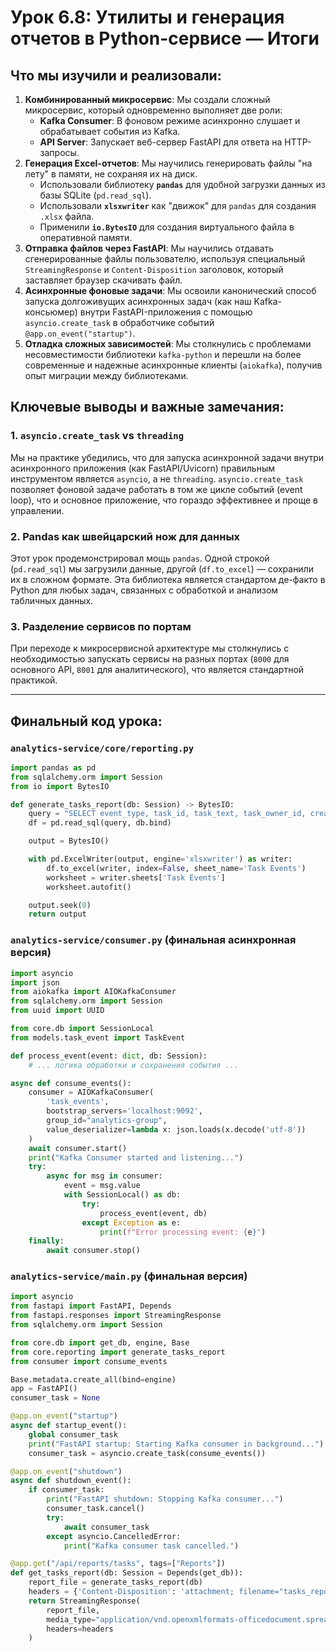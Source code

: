 # Урок 6.8: Утилиты и генерация отчетов в Python-сервисе — Итоги

## Что мы изучили и реализовали:

1.  **Комбинированный микросервис**: Мы создали сложный микросервис, который одновременно выполняет две роли:
    *   **Kafka Consumer**: В фоновом режиме асинхронно слушает и обрабатывает события из Kafka.
    *   **API Server**: Запускает веб-сервер FastAPI для ответа на HTTP-запросы.
2.  **Генерация Excel-отчетов**: Мы научились генерировать файлы "на лету" в памяти, не сохраняя их на диск.
    *   Использовали библиотеку **`pandas`** для удобной загрузки данных из базы SQLite (`pd.read_sql`).
    *   Использовали **`xlsxwriter`** как "движок" для `pandas` для создания `.xlsx` файла.
    *   Применили **`io.BytesIO`** для создания виртуального файла в оперативной памяти.
3.  **Отправка файлов через FastAPI**: Мы научились отдавать сгенерированные файлы пользователю, используя специальный `StreamingResponse` и `Content-Disposition` заголовок, который заставляет браузер скачивать файл.
4.  **Асинхронные фоновые задачи**: Мы освоили канонический способ запуска долгоживущих асинхронных задач (как наш Kafka-консьюмер) внутри FastAPI-приложения с помощью `asyncio.create_task` в обработчике событий `@app.on_event("startup")`.
5.  **Отладка сложных зависимостей**: Мы столкнулись с проблемами несовместимости библиотеки `kafka-python` и перешли на более современные и надежные асинхронные клиенты (`aiokafka`), получив опыт миграции между библиотеками.

## Ключевые выводы и важные замечания:

### 1. `asyncio.create_task` vs `threading`

Мы на практике убедились, что для запуска асинхронной задачи внутри асинхронного приложения (как FastAPI/Uvicorn) правильным инструментом является `asyncio`, а не `threading`. `asyncio.create_task` позволяет фоновой задаче работать в том же цикле событий (event loop), что и основное приложение, что гораздо эффективнее и проще в управлении.

### 2. Pandas как швейцарский нож для данных

Этот урок продемонстрировал мощь `pandas`. Одной строкой (`pd.read_sql`) мы загрузили данные, другой (`df.to_excel`) — сохранили их в сложном формате. Эта библиотека является стандартом де-факто в Python для любых задач, связанных с обработкой и анализом табличных данных.

### 3. Разделение сервисов по портам

При переходе к микросервисной архитектуре мы столкнулись с необходимостью запускать сервисы на разных портах (`8000` для основного API, `8001` для аналитического), что является стандартной практикой.

---

## Финальный код урока:

### `analytics-service/core/reporting.py`
```python
import pandas as pd
from sqlalchemy.orm import Session
from io import BytesIO

def generate_tasks_report(db: Session) -> BytesIO:
    query = "SELECT event_type, task_id, task_text, task_owner_id, created_at FROM task_events"
    df = pd.read_sql(query, db.bind)

    output = BytesIO()

    with pd.ExcelWriter(output, engine='xlsxwriter') as writer:
        df.to_excel(writer, index=False, sheet_name='Task Events')
        worksheet = writer.sheets['Task Events']
        worksheet.autofit()

    output.seek(0)
    return output
```

### `analytics-service/consumer.py` (финальная асинхронная версия)
```python
import asyncio
import json
from aiokafka import AIOKafkaConsumer
from sqlalchemy.orm import Session
from uuid import UUID

from core.db import SessionLocal
from models.task_event import TaskEvent

def process_event(event: dict, db: Session):
    # ... логика обработки и сохранения события ...

async def consume_events():
    consumer = AIOKafkaConsumer(
        'task_events',
        bootstrap_servers='localhost:9092',
        group_id="analytics-group",
        value_deserializer=lambda x: json.loads(x.decode('utf-8'))
    )
    await consumer.start()
    print("Kafka Consumer started and listening...")
    try:
        async for msg in consumer:
            event = msg.value
            with SessionLocal() as db:
                try:
                    process_event(event, db)
                except Exception as e:
                    print(f"Error processing event: {e}")
    finally:
        await consumer.stop()
```

### `analytics-service/main.py` (финальная версия)
```python
import asyncio
from fastapi import FastAPI, Depends
from fastapi.responses import StreamingResponse
from sqlalchemy.orm import Session

from core.db import get_db, engine, Base
from core.reporting import generate_tasks_report
from consumer import consume_events

Base.metadata.create_all(bind=engine)
app = FastAPI()
consumer_task = None

@app.on_event("startup")
async def startup_event():
    global consumer_task
    print("FastAPI startup: Starting Kafka consumer in background...")
    consumer_task = asyncio.create_task(consume_events())

@app.on_event("shutdown")
async def shutdown_event():
    if consumer_task:
        print("FastAPI shutdown: Stopping Kafka consumer...")
        consumer_task.cancel()
        try:
            await consumer_task
        except asyncio.CancelledError:
            print("Kafka consumer task cancelled.")

@app.get("/api/reports/tasks", tags=["Reports"])
def get_tasks_report(db: Session = Depends(get_db)):
    report_file = generate_tasks_report(db)
    headers = {'Content-Disposition': 'attachment; filename="tasks_report.xlsx"'}
    return StreamingResponse(
        report_file, 
        media_type="application/vnd.openxmlformats-officedocument.spreadsheetml.sheet",
        headers=headers
    )
```